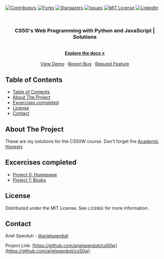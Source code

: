 <!--
*** Thanks for checking out this README Template. If you have a suggestion that would
*** make this better, please fork the repo and create a pull request or simply open
*** an issue with the tag "enhancement".
*** Thanks again! Now go create something AMAZING! :D
-->





<!-- PROJECT SHIELDS -->
<!--
*** I'm using markdown "reference style" links for readability.
*** Reference links are enclosed in brackets [ ] instead of parentheses ( ).
*** See the bottom of this document for the declaration of the reference variables
*** for contributors-url, forks-url, etc. This is an optional, concise syntax you may use.
*** https://www.markdownguide.org/basic-syntax/#reference-style-links
-->
[![Contributors][contributors-shield]][contributors-url]
[![Forks][forks-shield]][forks-url]
[![Stargazers][stars-shield]][stars-url]
[![Issues][issues-shield]][issues-url]
[![MIT License][license-shield]][license-url]
[![LinkedIn][linkedin-shield]][linkedin-url]



<!-- PROJECT LOGO -->
<br />
<p align="center">

  <h3 align="center">CS50's Web Programming with Python and JavaScript |  Solutions</h3>

  <p align="center">
    <br />
    <a href="https://github.com/asperduti/cs50w"><strong>Explore the docs »</strong></a>
    <br />
    <br />
    <a href="https://github.com/asperduti/cs50w">View Demo</a>
    ·
    <a href="https://github.com/asperduti/cs50w/issues">Report Bug</a>
    ·
    <a href="https://github.com/asperduti/cs50w/issues">Request Feature</a>
  </p>
</p>


<!-- TABLE OF CONTENTS -->
## Table of Contents

- [Table of Contents](#table-of-contents)
- [About The Project](#about-the-project)
- [Excercises completed](#excercises-completed)
- [License](#license)
- [Contact](#contact)


<!-- ABOUT THE PROJECT -->
## About The Project

These are my solutions for the CS50W course. 
Don't forget the [Academic Honesty](https://docs.cs50.net/2019/x/syllabus.html#academic-honesty)


## Excercises completed
- [Project 0: Homepage](/p0)
- [Project 1: Books](/p1)


<!-- LICENSE -->
## License

Distributed under the MIT License. See `LICENSE` for more information.

<!-- CONTACT -->
## Contact

Ariel Sperduti - [@arielsperduti](https://twitter.com/arielsperduti)

Project Link: [https://github.com/arielsperduti/cs50w](https://github.com/arielsperduti/cs50w)


<!-- MARKDOWN LINKS & IMAGES -->
<!-- https://www.markdownguide.org/basic-syntax/#reference-style-links -->
[contributors-shield]: https://img.shields.io/github/contributors/asperduti/cs50w.svg?style=flat-square
[contributors-url]: https://github.com/asperduti/cs50w/graphs/contributors
[forks-shield]: https://img.shields.io/github/forks/asperduti/cs50w.svg?style=flat-square
[forks-url]: https://github.com/asperduti/cs50w/network/members
[stars-shield]: https://img.shields.io/github/stars/asperduti/cs50w.svg?style=flat-square
[stars-url]: https://github.com/asperduti/cs50w/stargazers
[issues-shield]: https://img.shields.io/github/issues/asperduti/cs50w.svg?style=flat-square
[issues-url]: https://github.com/asperduti/cs50w/issues
[license-shield]: https://img.shields.io/github/license/asperduti/cs50w.svg?style=flat-square
[license-url]: https://github.com/asperduti/cs50w/blob/master/LICENSE.txt
[linkedin-shield]: https://img.shields.io/badge/-LinkedIn-black.svg?style=flat-square&logo=linkedin&colorB=555
[linkedin-url]: https://linkedin.com/in/arielsperduti
